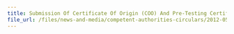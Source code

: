 ```yaml
---
title: Submission Of Certificate Of Origin (COO) And Pre-Testing Certificate For Green Tea Products From Japan 
file_url: /files/news-and-media/competent-authorities-circulars/2012-05-11-CA.pdf
---
```

